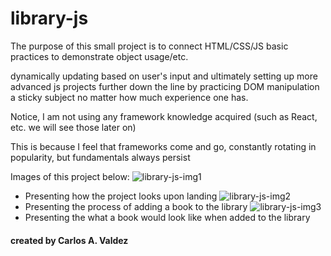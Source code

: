 # library-js

<p>The purpose of this small project is to connect HTML/CSS/JS basic practices to demonstrate object usage/etc. </p>
<p>dynamically updating based on user's input and ultimately setting up more advanced js projects further down the line by practicing DOM manipulation a sticky subject no matter how much experience one has. </p>
<p>Notice, I am not using any framework knowledge acquired (such as React, etc. we will see those later on) </p>
<p>This is because I feel that frameworks come and go, constantly rotating in popularity, but fundamentals always persist </p>


Images of this project below:
![library-js-img1](https://github.com/valdcarl/library-js/assets/77943334/8002252c-289a-48de-bc92-b8f86a5e51a2)
- Presenting how the project looks upon landing
![library-js-img2](https://github.com/valdcarl/library-js/assets/77943334/cb6e785d-c119-4fd7-a52e-306fa00a603a)
- Presenting the process of adding a book to the library
![library-js-img3](https://github.com/valdcarl/library-js/assets/77943334/13c3cc88-efa0-4f10-ae64-d0f4547c5411)
- Presenting the what a book would look like when added to the library
#### created by Carlos A. Valdez
